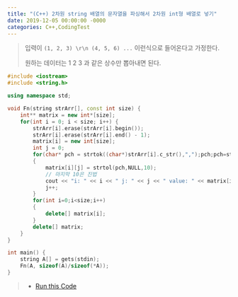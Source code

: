 ```yaml
---
title: "(C++) 2차원 string 배열의 문자열을 파싱해서 2차원 int형 배열로 넣기"
date: 2019-12-05 00:00:00 -0000
categories: C++,CodingTest
---
```


> 입력이 `(1, 2, 3) \r\n (4, 5, 6) ...` 이런식으로 들어온다고 가정한다.
>
> 원하는 데이터는 1 2 3 과 같은 상수만 뽑아내면 된다.

```cpp
#include <iostream>
#include <string.h>

using namespace std;

void Fn(string strArr[], const int size) {
    int** matrix = new int*[size];
    for(int i = 0; i < size; i++) {
        strArr[i].erase(strArr[i].begin());
        strArr[i].erase(strArr[i].end() - 1);
        matrix[i] = new int[size];
        int j = 0;
        for(char* pch = strtok((char*)strArr[i].c_str(),",");pch;pch=strtok(NULL,","))
        {
            matrix[i][j] = strtol(pch,NULL,10);
            // 마지막 10은 진법
            cout << "i: " << i << " j: " << j << " value: " << matrix[i][j] << endl;
            j++;
        }
        for(int i=0;i<size;i++)
        {
            delete[] matrix[i];
        }
        delete[] matrix;
    }
}

int main() {
    string A[] = gets(stdin);
    Fn(A, sizeof(A)/sizeof(*A));
}
```

> * [Run this Code](https://ideone.com/AMhK71)